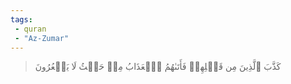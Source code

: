 ```yaml
---
tags: 
 - quran 
 - "Az-Zumar"
---
```


> كَذَّبَ ٱلَّذِينَ مِن قَبۡلِهِمۡ فَأَتَىٰهُمُ ٱلۡعَذَابُ مِنۡ حَيۡثُ لَا يَشۡعُرُونَ
